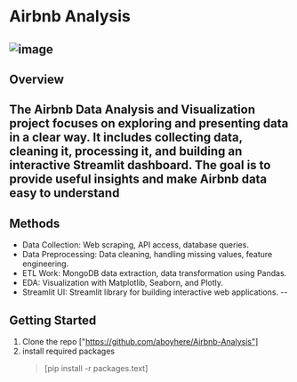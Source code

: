 # Airbnb Analysis

![image](https://github.com/user-attachments/assets/a326f943-8e9f-4a43-ba59-eb55f872c278)
<br/>
--
## Overview
The Airbnb Data Analysis and Visualization project focuses on exploring and presenting data in a clear way. It includes collecting data, cleaning it, processing it, and building an interactive Streamlit dashboard. The goal is to provide useful insights and make Airbnb data easy to understand
--
## Methods
- Data Collection: Web scraping, API access, database queries.
- Data Preprocessing: Data cleaning, handling missing values, feature engineering.
- ETL Work: MongoDB data extraction, data transformation using Pandas.
- EDA: Visualization with Matplotlib, Seaborn, and Plotly.
- Streamlit UI: Streamlit library for building interactive web applications.
--
## **Getting Started**
1. Clone the repo
   ["https://github.com/aboyhere/Airbnb-Analysis"]
2. install required packages
   >[pip install -r packages.text]


